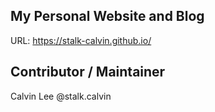 ## My Personal Website and Blog

URL: https://stalk-calvin.github.io/

## Contributor / Maintainer

Calvin Lee @stalk.calvin
